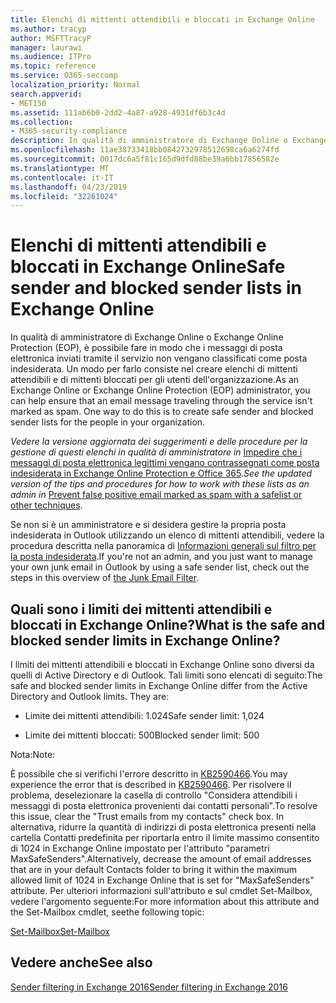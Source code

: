 ```yaml
---
title: Elenchi di mittenti attendibili e bloccati in Exchange Online
ms.author: tracyp
author: MSFTTracyP
manager: laurawi
ms.audience: ITPro
ms.topic: reference
ms.service: O365-seccomp
localization_priority: Normal
search.appverid:
- MET150
ms.assetid: 111ab6b0-2dd2-4a87-a928-4931df6b3c4d
ms.collection:
- M365-security-compliance
description: In qualità di amministratore di Exchange Online o Exchange Online Protection (EOP), è possibile fare in modo che i messaggi di posta elettronica inviati tramite il servizio non vengano classificati come posta indesiderata. Un modo per farlo consiste nel creare elenchi di mittenti attendibili e di mittenti bloccati per gli utenti dell'organizzazione.
ms.openlocfilehash: 11ae38733418bb0842732978512698ca6a6274fd
ms.sourcegitcommit: 0017dc6a5f81c165d9dfd88be39a6bb17856582e
ms.translationtype: MT
ms.contentlocale: it-IT
ms.lasthandoff: 04/23/2019
ms.locfileid: "32261024"
---
```

# <a name="safe-sender-and-blocked-sender-lists-in-exchange-online"></a><span data-ttu-id="90f41-104">Elenchi di mittenti attendibili e bloccati in Exchange Online</span><span class="sxs-lookup"><span data-stu-id="90f41-104">Safe sender and blocked sender lists in Exchange Online</span></span>

<span data-ttu-id="90f41-p102">In qualità di amministratore di Exchange Online o Exchange Online Protection (EOP), è possibile fare in modo che i messaggi di posta elettronica inviati tramite il servizio non vengano classificati come posta indesiderata. Un modo per farlo consiste nel creare elenchi di mittenti attendibili e di mittenti bloccati per gli utenti dell'organizzazione.</span><span class="sxs-lookup"><span data-stu-id="90f41-p102">As an Exchange Online or Exchange Online Protection (EOP) administrator, you can help ensure that an email message traveling through the service isn't marked as spam. One way to do this is to create safe sender and blocked sender lists for the people in your organization.</span></span> 
  
 <span data-ttu-id="90f41-107">*Vedere la versione aggiornata dei suggerimenti e delle procedure per la gestione di questi elenchi in qualità di amministratore in* [Impedire che i messaggi di posta elettronica legittimi vengano contrassegnati come posta indesiderata in Exchange Online Protection e Office 365](https://go.microsoft.com/fwlink/p/?LinkID=534224).</span><span class="sxs-lookup"><span data-stu-id="90f41-107">*See the updated version of the tips and procedures for how to work with these lists as an admin in* [Prevent false positive email marked as spam with a safelist or other techniques](https://go.microsoft.com/fwlink/p/?LinkID=534224).</span></span> 
  
<span data-ttu-id="90f41-108">Se non si è un amministratore e si desidera gestire la propria posta indesiderata in Outlook utilizzando un elenco di mittenti attendibili, vedere la procedura descritta nella panoramica di [Informazioni generali sul filtro per la posta indesiderata](https://go.microsoft.com/fwlink/?LinkId=817222).</span><span class="sxs-lookup"><span data-stu-id="90f41-108">If you're not an admin, and you just want to manage your own junk email in Outlook by using a safe sender list, check out the steps in this overview of [the Junk Email Filter](https://go.microsoft.com/fwlink/?LinkId=817222).</span></span> 
  
## <a name="what-is-the-safe-and-blocked-sender-limits-in-exchange-online"></a><span data-ttu-id="90f41-109">Quali sono i limiti dei mittenti attendibili e bloccati in Exchange Online?</span><span class="sxs-lookup"><span data-stu-id="90f41-109">What is the safe and blocked sender limits in Exchange Online?</span></span>

<span data-ttu-id="90f41-p103">I limiti dei mittenti attendibili e bloccati in Exchange Online sono diversi da quelli di Active Directory e di Outlook. Tali limiti sono elencati di seguito:</span><span class="sxs-lookup"><span data-stu-id="90f41-p103">The safe and blocked sender limits in Exchange Online differ from the Active Directory and Outlook limits. They are:</span></span>
  
- <span data-ttu-id="90f41-112">Limite dei mittenti attendibili: 1.024</span><span class="sxs-lookup"><span data-stu-id="90f41-112">Safe sender limit: 1,024</span></span>
    
- <span data-ttu-id="90f41-113">Limite dei mittenti bloccati: 500</span><span class="sxs-lookup"><span data-stu-id="90f41-113">Blocked sender limit: 500</span></span>
    
<span data-ttu-id="90f41-114">Nota:</span><span class="sxs-lookup"><span data-stu-id="90f41-114">Note:</span></span>
  
<span data-ttu-id="90f41-115">È possibile che si verifichi l'errore descritto in [KB2590466](https://support.microsoft.com/help/2590466/you-receive-the-error-junk-e-mail-validation-error-in-outlook-web-app).</span><span class="sxs-lookup"><span data-stu-id="90f41-115">You may experience the error that is described in [KB2590466](https://support.microsoft.com/help/2590466/you-receive-the-error-junk-e-mail-validation-error-in-outlook-web-app).</span></span> <span data-ttu-id="90f41-116">Per risolvere il problema, deselezionare la casella di controllo "Considera attendibili i messaggi di posta elettronica provenienti dai contatti personali".</span><span class="sxs-lookup"><span data-stu-id="90f41-116">To resolve this issue, clear the "Trust emails from my contacts" check box.</span></span> <span data-ttu-id="90f41-117">In alternativa, ridurre la quantità di indirizzi di posta elettronica presenti nella cartella Contatti predefinita per riportarla entro il limite massimo consentito di 1024 in Exchange Online impostato per l'attributo "parametri MaxSafeSenders".</span><span class="sxs-lookup"><span data-stu-id="90f41-117">Alternatively, decrease the amount of email addresses that are in your default Contacts folder to bring it within the maximum allowed limit of 1024 in Exchange Online that is set for "MaxSafeSenders" attribute.</span></span> <span data-ttu-id="90f41-118">Per ulteriori informazioni sull'attributo e sul cmdlet Set-Mailbox, vedere l'argomento seguente:</span><span class="sxs-lookup"><span data-stu-id="90f41-118">For more information about this attribute and the Set-Mailbox cmdlet, seethe following topic:</span></span>
  
[<span data-ttu-id="90f41-119">Set-Mailbox</span><span class="sxs-lookup"><span data-stu-id="90f41-119">Set-Mailbox</span></span>](https://docs.microsoft.com/powershell/module/exchange/mailboxes/Set-Mailbox)
  
## <a name="see-also"></a><span data-ttu-id="90f41-120">Vedere anche</span><span class="sxs-lookup"><span data-stu-id="90f41-120">See also</span></span>

[<span data-ttu-id="90f41-121">Sender filtering in Exchange 2016</span><span class="sxs-lookup"><span data-stu-id="90f41-121">Sender filtering in Exchange 2016</span></span>](http://technet.microsoft.com/library/b833f864-ff10-46a0-a653-28fb9ba30896.aspx)

